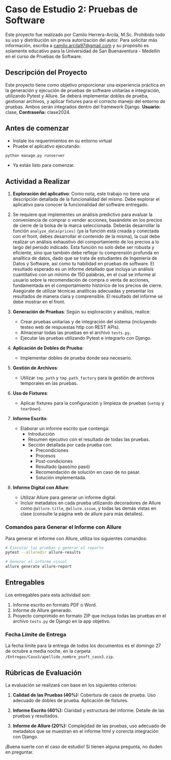 # Caso de Estudio 2: Pruebas de Software

Este proyecto fue realizado por Camilo Herrera-Arcila, M.Sc. Prohibido todo su uso y distribución sin previa autorización del autor. Para solicitar más información, escriba a [camilo.arcila97@gmail.com](mailto:camilo.arcila97@gmail.com) y su propósito es solamente educativo para la Universidad de San Buenaventura - Medellín en el curso de Pruebas de Software.

## Descripción del Proyecto

Este proyecto tiene como objetivo proporcionar una experiencia práctica en la generación y ejecución de pruebas de software unitarias e integración, utilizando Pytest y Allure. Se deberá implementar dobles de prueba, gestionar archivos, y aplicar fixtures para el correcto manejo del entorno de pruebas. Ambos serán integrados dentro del framework Django. **Usuario:** clase, **Contraseña:** clase2024.

## Antes de comenzar

- Instale los requerimientos en su entorno virtual
- Pruebe el aplicativo ejecutando:
  
```bash
python manage.py runserver
```

- Ya estás listo para comenzar.
  
## Actividad a Realizar

1. **Exploración del aplicativo**: Como nota, este trabajo no tiene una descripción detallada de la funcionalidad del mismo. Debe explorar el aplicativo para conocer la funcionalidad del software entregado.
2. Se requiere que implementes un análisis predictivo para evaluar la conveniencia de comprar o vender acciones, basándote en los precios de cierre de la bolsa de la marca seleccionada. Deberás desarrollar la función `analyze_data(prices)` (ya la función está creada y conectada con el front, debes desarrollar el contenido de la misma), la cual debe realizar un análisis exhaustivo del comportamiento de los precios a lo largo del periodo indicado. Esta función no solo debe ser robusta y eficiente, sino que también debe reflejar tu comprensión profunda en analítica de datos, dado que se trata de estudiantes de Ingeniería de Datos y Software, así como tu habilidad en pruebas de software. El resultado esperado es un informe detallado que incluya un análisis cuantitativo con un mínimo de 150 palabras, en el cual se informe al usuario sobre la recomendación de compra o venta de acciones, fundamentada en el comportamiento histórico de los precios de cierre. Asegúrate de utilizar técnicas analíticas adecuadas y presentar los resultados de manera clara y comprensible. El resultado del informe se debe mostrar en el front.
3. **Generación de Pruebas**:
   Según su exploración y análisis, realice:
   - Crear pruebas unitarias y de integración del sistema (incluyendo testeo web de respuestas http con REST APIs).
   - Almacenar todas las pruebas en el archivo `tests.py`.
   - Ejecutar las pruebas utilizando Pytest e integrarlo con Django.
4. **Aplicación de Dobles de Prueba**:
   - Implementar dobles de prueba donde sea necesario.
5. **Gestión de Archivos**:
   - Utilizar `tmp_path` y `tmp_path_factory` para la gestión de archivos temporales en las pruebas.
6. **Uso de Fixtures**:
   - Aplicar fixtures para la configuración y limpieza de pruebas (`setUp` y `tearDown`).
7. **Informe Escrito**:
   - Elaborar un informe escrito que contenga:
     - Introducción
     - Resumen ejecutivo con el resultado de todas las pruebas.
     - Sección detallada por cada prueba con:
       - Precondiciones
       - Procesos
       - Post-condiciones
       - Resultado (pasó/no pasó)
       - Recomendación de solución en caso de no pasar.
       - Solución implementada.

8. **Informe Digital con Allure**:
   - Utilizar Allure para generar un informe digital.
   - Incluir metadatos en cada prueba utilizando decoradores de Allure como `@allure.title`, `@allure.issue`, y todas las demás vistas en clase (consulte la página web de allure para más detalles).

### Comandos para Generar el Informe con Allure

Para generar el informe con Allure, utiliza los siguientes comandos:

```bash
# Ejecutar las pruebas y generar el reporte
pytest --alluredir allure-results

# Generar el informe visual
allure generate allure-report
```

## Entregables

Los entregables para esta actividad son:

1. Informe escrito en formato PDF o Word.
2. Informe de Allure generado.
3. Proyecto comprimido en formato ZIP que incluya todas las pruebas en el archivo `tests.py` de Django en la app objetivo.

### Fecha Límite de Entrega

La fecha límite para la entrega de todos los documentos es el domingo 27 de octubre a media noche, en la carpeta `/Entregas/Caso3/apellido_nombre_psoft_caso3.zip`.

## Rúbricas de Evaluación

La evaluación se realizará con base en los siguientes criterios:

1. **Calidad de las Pruebas (40%):** Cobertura de casos de prueba. Uso adecuado de dobles de prueba. Aplicación de fixtures.

2. **Informe Escrito (40%):** Claridad y estructura del informe. Detalle de las pruebas y resultados.

3. **Informe de Allure (20%):** Complejidad de las pruebas, uso adecuado de metadatos que se muestran en el informe html y corercta integración con Django.

¡Buena suerte con el caso de estudio! Si tienen alguna pregunta, no duden en preguntar.
